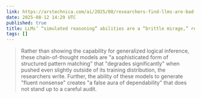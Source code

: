 ```yaml
---
link: https://arstechnica.com/ai/2025/08/researchers-find-llms-are-bad-at-logical-inference-good-at-fluent-nonsense/#comments
date: 2025-08-12 14:29 UTC
published: true
title: LLMs’ “simulated reasoning” abilities are a “brittle mirage,” researchers find
tags: []
---
```


> Rather than showing the capability for generalized logical inference, these chain-of-thought models are "a sophisticated form of structured pattern matching" that "degrades significantly" when pushed even slightly outside of its training distribution, the researchers write. Further, the ability of these models to generate "fluent nonsense" creates "a false aura of dependability" that does not stand up to a careful audit.
